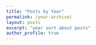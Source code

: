 ```yaml
---
title: "Posts by Year"
permalink: /year-archive/
layout: posts
excerpt: "year sort about posts"
author_profile: true
---
```

